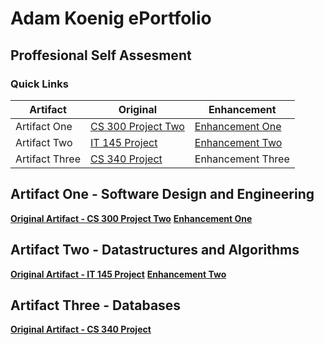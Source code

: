 # **Adam Koenig ePortfolio**

## Proffesional Self Assesment


### Quick Links
|Artifact      | Original | Enhancement |
|--------------|----------|------------ |
|Artifact One  |[CS 300 Project Two](https://github.com/akoenig4885/CS300)|[Enhancement One](https://github.com/akoenig4885/akoenig4885.github.io/tree/main/Enhancement%20One/CS499_Artifact_One)|
|Artifact Two  | [IT 145 Project](https://github.com/akoenig4885/IT145)|[Enhancement Two](https://github.com/akoenig4885/akoenig4885.github.io/tree/main/CS%20499%20Artifact%20Two/Enchancement_Two)|
|Artifact Three| [CS 340 Project](https://github.com/akoenig4885/CS340)| Enhancement Three |

## Artifact One - Software Design and Engineering

**[Original Artifact - CS 300 Project Two](https://github.com/akoenig4885/CS300)**
**[Enhancement One](https://github.com/akoenig4885/akoenig4885.github.io/tree/main/Enhancement%20One/CS499_Artifact_One)**

## Artifact Two - Datastructures and Algorithms
**[Original Artifact - IT 145 Project](https://github.com/akoenig4885/IT145)**
**[Enhancement Two](https://github.com/akoenig4885/akoenig4885.github.io/tree/main/CS%20499%20Artifact%20Two/Enchancement_Two)**

## Artifact Three - Databases
**[Original Artifact - CS 340 Project](https://github.com/akoenig4885/CS340)**


